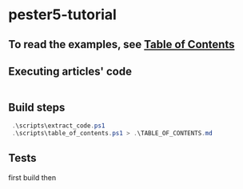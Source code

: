 # pester5-tutorial

## To read the examples, see [Table of Contents](./TABLE_OF_CONTENTS.md)

## Executing articles' code

```ps1

```

## Build steps

```ps1
 .\scripts\extract_code.ps1
 .\scripts\table_of_contents.ps1 > .\TABLE_OF_CONTENTS.md
```

## Tests

first build then

```ps1
```
